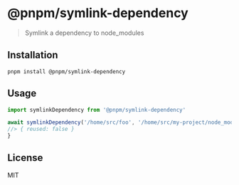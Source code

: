 # @pnpm/symlink-dependency

> Symlink a dependency to node_modules

## Installation

```
pnpm install @pnpm/symlink-dependency
```

## Usage

```ts
import symlinkDependency from '@pnpm/symlink-dependency'

await symlinkDependency('/home/src/foo', '/home/src/my-project/node_modules', 'foo')
//> { reused: false }
}
```

## License

MIT
